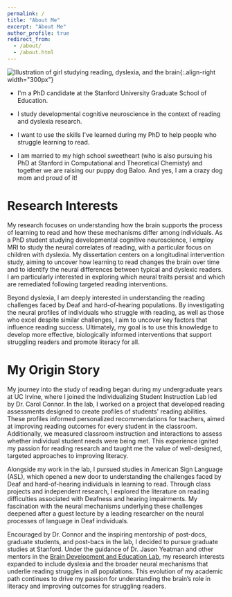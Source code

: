 ```yaml
---
permalink: /
title: "About Me"
excerpt: "About Me"
author_profile: true
redirect_from: 
  - /about/
  - /about.html
---
```


![Illustration of girl studying reading, dyslexia, and the brain](/interests.png){:.align-right width="300px"}
- I'm a PhD candidate at the Stanford University Graduate School of Education.

- I study developmental cognitive neuroscience in the context of reading and dyslexia research.

- I want to use the skills I've learned during my PhD to help people who struggle learning to read.

- I am married to my high school sweetheart (who is also pursuing his PhD at Stanford in Computational and Theoretical Chemisty) and together we are raising our puppy dog Baloo. And yes, I am a crazy dog mom and proud of it!

Research Interests
======
My research focuses on understanding how the brain supports the process of learning to read and how these mechanisms differ among individuals. As a PhD student studying developmental cognitive neuroscience, I employ MRI to study the neural correlates of reading, with a particular focus on children with dyslexia. My dissertation centers on a longitudinal intervention study, aiming to uncover how learning to read changes the brain over time and to identify the neural differences between typical and dyslexic readers. I am particularly interested in exploring which neural traits persist and which are remediated following targeted reading interventions.

Beyond dyslexia, I am deeply interested in understanding the reading challenges faced by Deaf and hard-of-hearing populations. By investigating the neural profiles of individuals who struggle with reading, as well as those who excel despite similar challenges, I aim to uncover key factors that influence reading success. Ultimately, my goal is to use this knowledge to develop more effective, biologically informed interventions that support struggling readers and promote literacy for all.

My Origin Story
======
My journey into the study of reading began during my undergraduate years at UC Irvine, where I joined the Individualizing Student Instruction Lab led by Dr. Carol Connor. In the lab, I worked on a project that developed reading assessments designed to create profiles of students' reading abilities. These profiles informed personalized recommendations for teachers, aimed at improving reading outcomes for every student in the classroom. Additionally, we measured classroom instruction and interactions to assess whether individual student needs were being met. This experience ignited my passion for reading research and taught me the value of well-designed, targeted approaches to improving literacy.

Alongside my work in the lab, I pursued studies in American Sign Language (ASL), which opened a new door to understanding the challenges faced by Deaf and hard-of-hearing individuals in learning to read. Through class projects and independent research, I explored the literature on reading difficulties associated with Deafness and hearing impairments. My fascination with the neural mechanisms underlying these challenges deepened after a guest lecture by a leading researcher on the neural processes of language in Deaf individuals.

Encouraged by Dr. Connor and the inspiring mentorship of post-docs, graduate students, and post-bacs in the lab, I decided to pursue graduate studies at Stanford. Under the guidance of Dr. Jason Yeatman and other mentors in the [Brain Development and Education Lab](https://edneuro.stanford.edu/), my research interests expanded to include dyslexia and the broader neural mechanisms that underlie reading struggles in all populations. This evolution of my academic path continues to drive my passion for understanding the brain’s role in literacy and improving outcomes for struggling readers.